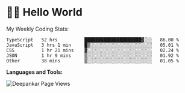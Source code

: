 # 👋🏽 Hello World 

<!--![Deepankar's github stats](https://github-readme-stats.vercel.app/api?username=Deep-Codes&count_private=true&show_icons=true&theme=radical)-->
My Weekly Coding Stats:

<!--START_SECTION:waka-->
```text
TypeScript   52 hrs          █████████████████████▓░░░   86.00 % 
JavaScript   3 hrs 1 min     █▒░░░░░░░░░░░░░░░░░░░░░░░   05.01 % 
CSS          1 hr 21 mins    ▓░░░░░░░░░░░░░░░░░░░░░░░░   02.24 % 
JSON         1 hr 9 mins     ▒░░░░░░░░░░░░░░░░░░░░░░░░   01.92 % 
Other        38 mins         ▒░░░░░░░░░░░░░░░░░░░░░░░░   01.05 % 
```
<!--END_SECTION:waka-->

**Languages and Tools:**



<p align="left"> <img src="https://komarev.com/ghpvc/?username=Deep-Codes&label=Views&color=blue&style=plastic" alt="Deepankar Page Views" /> </p>
